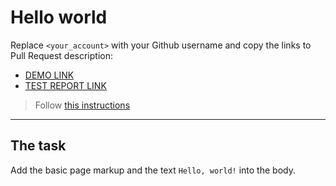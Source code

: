 # Hello world
Replace `<your_account>` with your Github username and copy the links to Pull Request description:
- [DEMO LINK](https://RetaboKainrou.github.io/layout_hello-world/)
- [TEST REPORT LINK](https://RetaboKainrou.github.io/layout_hello-world/report/html_report/)

> Follow [this instructions](https://mate-academy.github.io/layout_task-guideline/#how-to-solve-the-layout-tasks-on-github)
___

## The task
Add the basic page markup and the text `Hello, world!` into the body.
